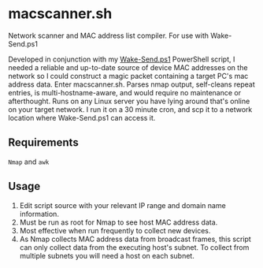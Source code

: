 # macscanner.sh
Network scanner and MAC address list compiler. For use with Wake-Send.ps1

Developed in conjunction with my [Wake-Send.ps1](https://github.com/a-abella/Wake-Send.ps1) PowerShell script, I needed a reliable and up-to-date source of device MAC addresses on the network so I could construct a magic packet containing a target PC's mac address data. Enter macscanner.sh. Parses nmap output, self-cleans repeat entries, is multi-hostname-aware, and would require no maintenance or afterthought. Runs on any Linux server you have lying around that's online on your target network. I run it on a 30 minute cron, and scp it to a network location where Wake-Send.ps1 can access it.

## Requirements ##
<code>Nmap</code> and <code>awk</code>

## Usage ##
1. Edit script source with your relevant IP range and domain name information.
2. Must be run as root for Nmap to see host MAC address data.
3. Most effective when run frequently to collect new devices.
4. As Nmap collects MAC address data from broadcast frames, this script can only collect data from the executing host's subnet. To collect from multiple subnets you will need a host on each subnet.

